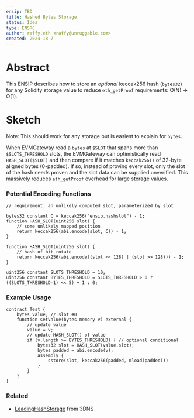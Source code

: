 ```yaml
---
ensip: TBD
title: Hashed Bytes Storage
status: Idea
type: ENSRC
author: raffy.eth <raffy@unruggable.com>
created: 2024-18-7
---
```


# Abstract 

This ENSIP describes how to store an *optional* keccak256 hash (`bytes32`) for any Solidity storage value to reduce `eth_getProof` requirements: O(N) &rarr; O(1).

# Sketch

Note: This should work for any storage but is easiest to explain for `bytes`.

When EVMGateway read a `bytes` at `$SLOT` that spans more than `$SLOTS_THRESHOLD` slots, the EVMGateway can optimistically read `HASH_SLOT($SLOT)` and then compare if it matches `keccak256()` of 32-byte aligned bytes (0-padded).  If so, instead of proving every slot, only the slot of the hash needs proven and the slot data can be supplied unverified.  This massively reduces `eth_getProof` overhead for large storage values.

### Potential Encoding Functions
```
// requirement: an unlikely computed slot, parameterized by slot

bytes32 constant C = keccak256("ensip.hashslot") - 1;
function HASH_SLOT(uint256 slot) {
	// some unlikely mapped position
	return keccak256(abi.encode(slot, C)) - 1;
}

function HASH_SLOT(uint256 slot) {
	// hash of bit rotate
	return keccak256(abi.encode((slot << 128) | (slot >> 128))) - 1;
}

uint256 constant SLOTS_THRESHOLD = 10;
uint256 constant BYTES_THRESHOLD = SLOTS_THRESHOLD > 0 ? ((SLOTS_THRESHOLD-1) << 5) + 1 : 0;
```

### Example Usage

```solidity
contract Test {
	bytes value; // slot #0
	function setValue(bytes memory v) external {
		// update value
		value = v;
		// update HASH_SLOT() of value
		if (v.length >= BYTES_THRESHOLD) { // optional conditional
			bytes32 slot = HASH_SLOT(value.slot);
			bytes padded = abi.encode(v);
			assembly {
				sstore(slot, keccak256(padded, mload(padded)))
			}
		}
	}
}
```

### Related

* [LeadingHashStorage](https://github.com/3dns-xyz/contracts/blob/master/src/utils/storage/LeadingHashStorage.sol) from 3DNS
